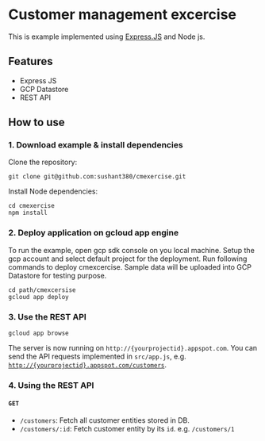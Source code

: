 # Customer management excercise

This is example implemented using [Express.JS](https://expressjs.com/de/) and Node js.

## Features

- Express JS
- GCP Datastore
- REST API

## How to use

### 1. Download example & install dependencies

Clone the repository:

```
git clone git@github.com:sushant380/cmexercise.git
```

Install Node dependencies:

```
cd cmexercise
npm install
```

### 2. Deploy application on gcloud app engine

To run the example, open gcp sdk console on you local machine. Setup the gcp account and select default project for the deployment. Run following commands to deploy cmexcercise. Sample data will be uploaded into GCP Datastore for testing purpose.

```
cd path/cmexcersise
gcloud app deploy
```

### 3. Use the REST API

```
gcloud app browse
```

The server is now running on `http://{yourprojectid}.appspot.com`. You can send the API requests implemented in `src/app.js`, e.g. [`http://{yourprojectid}.appspot.com/customers`](http://{yourprojectid}.appspot.com/customers).

### 4. Using the REST API

#### `GET`

- `/customers`: Fetch all customer entities stored in DB.
- `/customers/:id`: Fetch customer entity by its `id`. e.g. `/customers/1`
